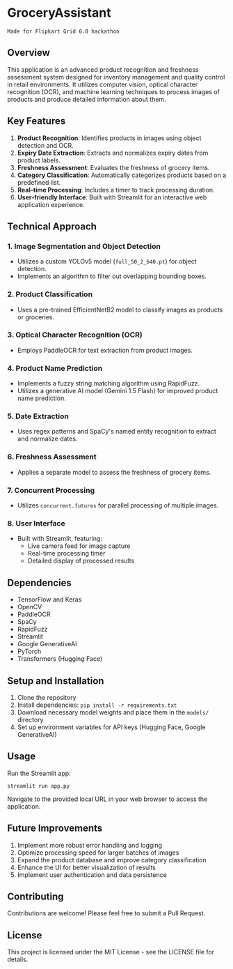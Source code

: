 # GroceryAssistant
`Made for Flipkart Grid 6.0 hackathon`
## Overview

This application is an advanced product recognition and freshness assessment system designed for inventory management and quality control in retail environments. It utilizes computer vision, optical character recognition (OCR), and machine learning techniques to process images of products and produce detailed information about them.

## Key Features

1. **Product Recognition**: Identifies products in images using object detection and OCR.
2. **Expiry Date Extraction**: Extracts and normalizes expiry dates from product labels.
3. **Freshness Assessment**: Evaluates the freshness of grocery items.
4. **Category Classification**: Automatically categorizes products based on a predefined list.
5. **Real-time Processing**: Includes a timer to track processing duration.
6. **User-friendly Interface**: Built with Streamlit for an interactive web application experience.

## Technical Approach

### 1. Image Segmentation and Object Detection

- Utilizes a custom YOLOv5 model (`full_50_2_640.pt`) for object detection.
- Implements an algorithm to filter out overlapping bounding boxes.

### 2. Product Classification

- Uses a pre-trained EfficientNetB2 model to classify images as products or groceries.

### 3. Optical Character Recognition (OCR)

- Employs PaddleOCR for text extraction from product images.

### 4. Product Name Prediction

- Implements a fuzzy string matching algorithm using RapidFuzz.
- Utilizes a generative AI model (Gemini 1.5 Flash) for improved product name prediction.

### 5. Date Extraction

- Uses regex patterns and SpaCy's named entity recognition to extract and normalize dates.

### 6. Freshness Assessment

- Applies a separate model to assess the freshness of grocery items.

### 7. Concurrent Processing

- Utilizes `concurrent.futures` for parallel processing of multiple images.

### 8. User Interface

- Built with Streamlit, featuring:
  - Live camera feed for image capture
  - Real-time processing timer
  - Detailed display of processed results

## Dependencies

- TensorFlow and Keras
- OpenCV
- PaddleOCR
- SpaCy
- RapidFuzz
- Streamlit
- Google GenerativeAI
- PyTorch
- Transformers (Hugging Face)

## Setup and Installation

1. Clone the repository
2. Install dependencies: `pip install -r requirements.txt`
3. Download necessary model weights and place them in the `models/` directory
4. Set up environment variables for API keys (Hugging Face, Google GenerativeAI)

## Usage

Run the Streamlit app:

```
streamlit run app.py
```

Navigate to the provided local URL in your web browser to access the application.

## Future Improvements

1. Implement more robust error handling and logging
2. Optimize processing speed for larger batches of images
3. Expand the product database and improve category classification
4. Enhance the UI for better visualization of results
5. Implement user authentication and data persistence

## Contributing

Contributions are welcome! Please feel free to submit a Pull Request.

## License

This project is licensed under the MIT License - see the LICENSE file for details.
